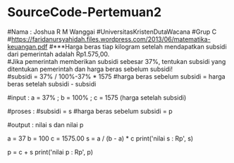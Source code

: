 # SourceCode-Pertemuan2
#Nama : Joshua R M Wanggai #UniversitasKristenDutaWacana 
#Grup C  
#https://faridanursyahidah.files.wordpress.com/2013/06/matematika-keuangan.pdf 
#***Harga  beras  tiap  kilogram  setelah  mendapatkan  subsidi  dari  pemerintah  adalah  Rp1.575,00.  
#Jika pemerintah memberikan subsidi sebesar 37%, tentukan subsidi yang ditentukan pemerintah dan harga beras sebelum subsidi!  
#subsidi = 37% / 100%-37% * 1575 #harga beras sebelum subsidi = harga beras setelah subsidi - subsidi  

#input : a = 37% ; b = 100% ; c = 1575 (harga setelah subsidi)  

#proses : 
#subsidi = s 
#harga beras sebelum subsidi = p  

#output : 
nilai s dan nilai p  

a = 37 
b = 100 
c = 1575.00 
s = a / (b - a) * c print('nilai s : Rp', s)  

p = c + s 
print('nilai p : Rp', p)

